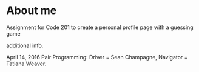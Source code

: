 # About me
Assignment for Code 201 to create a personal profile page with a guessing game

additional info.

April 14, 2016
Pair Programming:  Driver = Sean Champagne, Navigator = Tatiana Weaver.
